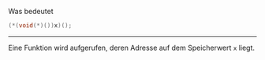 Was bedeutet
```c
(*(void(*)())x)();
```
---
Eine Funktion wird aufgerufen, deren Adresse auf dem Speicherwert ``x`` liegt.